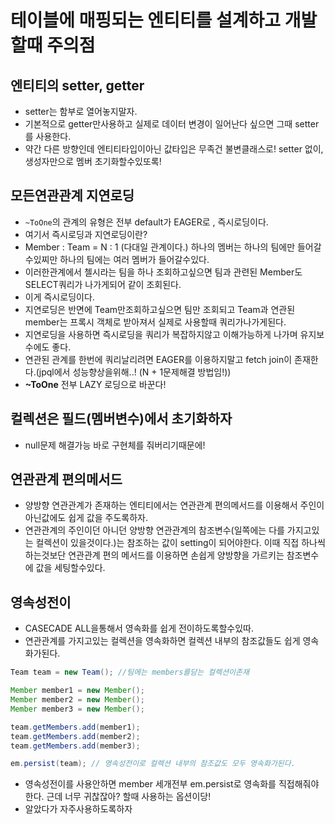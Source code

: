 # 테이블에 매핑되는 엔티티를 설계하고 개발할때 주의점

## 엔티티의 setter, getter

- setter는 함부로 열어놓지말자.
- 기본적으로 getter만사용하고 실제로 데이터 변경이 일어난다 싶으면 그때 setter를 사용한다.
- 약간 다른 방향인데 엔티티타입이아닌 값타입은 무족건 불변클래스로! setter 없이, 생성자만으로 멤버 초기화할수있또록!

## 모든연관관계 지연로딩

- `~ToOne`의 관계의 유형은 전부 default가 EAGER로 , 즉시로딩이다.
- 여기서 즉시로딩과 지연로딩이란?
- Member : Team = N : 1 (다대일 관계이다.) 하나의 멤버는 하나의 팀에만 들어갈수있찌만 하나의 팀에는 여러 멤버가 들어갈수있다.
- 이러한관계에서 첼시라는 팀을 하나 조회하고싶으면 팀과 관련된 Member도 SELECT쿼리가 나가게되어 같이 조회된다.
- 이게 즉시로딩이다.
- 지연로딩은 반면에 Team만조회하고싶으면 팀만 조회되고 Team과 연관된 member는 프록시 객체로 받아져서 실제로 사용할때 쿼리가나가게된다.
- 지연로딩을 사용하면 즉시로딩을 쿼리가 복잡하지않고 이해가능하게 나가며 유지보수에도 좋다.
- 연관된 관계를 한번에 쿼리날리려면 EAGER를 이용하지말고 fetch join이 존재한다.(jpql에서 성능향상을위해..! (N + 1문제해결 방법임!))
- **~ToOne** 전부 LAZY 로딩으로 바꾼다!

## 컬렉션은 필드(멤버변수)에서 초기화하자

- null문제 해결가능 바로 구현체를 줘버리기때문에!

## 연관관계 편의메서드

- 양방향 연관관계가 존재하는 엔티티에서는 연관관계 편의메서드를 이용해서 주인이 아닌값에도 쉽게 값을 주도록하자.
- 연관관계의 주인이던 아니던 양방향 연관관계의 참조변수(일쪽에는 다를 가지고있는 컬렉션이 있을것이다.)는 참조하는 값이 setting이 되어야한다. 이때 직접 하나씩 하는것보단 연관관계 편의 메서드를 이용하면 손쉽게 양방향을 가르키는 참조변수에 값을 세팅할수있다.

## 영속성전이

- CASECADE ALL을통해서 영속화를 쉽게 전이하도록할수있따.
- 연관관계를 가지고있는 컬렉션을 영속화하면 컬렉션 내부의 참조값들도 쉽게 영속화가된다.

```java
Team team = new Team(); //팀에는 members를담는 컬렉션이존재

Member member1 = new Member();
Member member2 = new Member();
Member member3 = new Member();

team.getMembers.add(member1);
team.getMembers.add(member2);
team.getMembers.add(member3);

em.persist(team); // 영속성전이로 컬렉션 내부의 참조값도 모두 영속화가된다.
```

- 영속성전이를 사용안하면 member 세개전부 em.persist로 영속화를 직접해줘야한다. 근데 너무 귀찮잖아? 할때 사용하는 옵션이당!
- 알았다가 자주사용하도록하자
